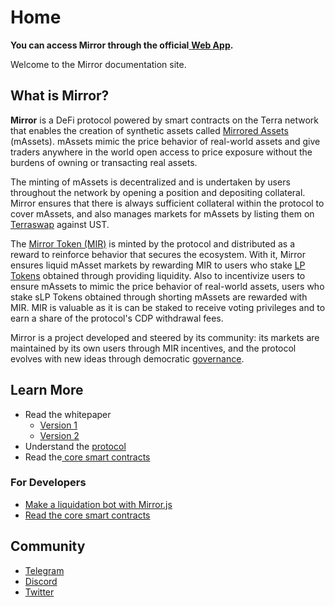 # Home

**You can access Mirror through the official**[ **Web App**](user-guide/getting-started/)**.**

Welcome to the Mirror documentation site.

## What is Mirror?

**Mirror** is a DeFi protocol powered by smart contracts on the Terra network that enables the creation of synthetic assets called [Mirrored Assets](protocol/mirrored-assets-massets.md) \(mAssets\). mAssets mimic the price behavior of real-world assets and give traders anywhere in the world open access to price exposure without the burdens of owning or transacting real assets.

The minting of mAssets is decentralized and is undertaken by users throughout the network by opening a position and depositing collateral. Mirror ensures that there is always sufficient collateral within the protocol to cover mAssets, and also manages markets for mAssets by listing them on [Terraswap](protocol/terraswap.md) against UST.

The [Mirror Token \(MIR\)](protocol/mirror-token-mir.md) is minted by the protocol and distributed as a reward to reinforce behavior that secures the ecosystem. With it, Mirror ensures liquid mAsset markets by rewarding MIR to users who stake [LP Tokens](protocol/staking-tokens-lp-and-slp.md#lp-tokens) obtained through providing liquidity. Also to incentivize users to ensure mAssets to mimic the price behavior of real-world assets, users who stake sLP Tokens obtained through shorting mAssets are rewarded with MIR. MIR is valuable as it is can be staked to receive voting privileges and to earn a share of the protocol's CDP withdrawal fees.

Mirror is a project developed and steered by its community: its markets are maintained by its own users through MIR incentives, and the protocol evolves with new ideas through democratic [governance](protocol/governance/).

## Learn More

* Read the whitepaper
  * [Version 1](https://docsend.com/view/kcsm42mqiyu5t6ej)
  * [Version 2](https://mirror.finance/Mirror_Protocol_v2.pdf)
* Understand the [protocol](protocol/synopsis.md)
* Read the[ core smart contracts](contracts/architecture.md)

### For Developers

* [Make a liquidation bot with Mirror.js](developer-tools/mirror.js.md)
* [Read the core smart contracts](contracts/architecture.md)

## Community

* [Telegram](https://t.me/mirror_protocol)
* [Discord](https://discord.gg/KYC22sngFn)
* [Twitter](https://twitter.com/mirror_protocol)

